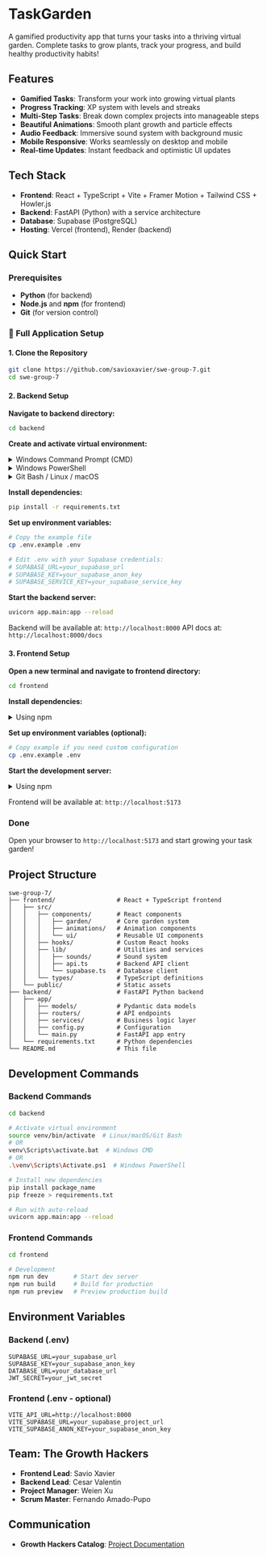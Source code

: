 <!-- markdownlint-disable no-inline-html -->

# TaskGarden

A gamified productivity app that turns your tasks into a thriving virtual garden. Complete tasks to grow plants, track your progress, and build healthy productivity habits!

## Features

- **Gamified Tasks**: Transform your work into growing virtual plants
- **Progress Tracking**: XP system with levels and streaks
- **Multi-Step Tasks**: Break down complex projects into manageable steps
- **Beautiful Animations**: Smooth plant growth and particle effects
- **Audio Feedback**: Immersive sound system with background music
- **Mobile Responsive**: Works seamlessly on desktop and mobile
- **Real-time Updates**: Instant feedback and optimistic UI updates

## Tech Stack

- **Frontend**: React + TypeScript + Vite + Framer Motion + Tailwind CSS + Howler.js
- **Backend**: FastAPI (Python) with a service architecture
- **Database**: Supabase (PostgreSQL)
- **Hosting**: Vercel (frontend), Render (backend)

## Quick Start

### Prerequisites

- **Python** (for backend)
- **Node.js** and **npm** (for frontend)
- **Git** (for version control)

### 🚀 Full Application Setup

#### 1. Clone the Repository

```bash
git clone https://github.com/savioxavier/swe-group-7.git
cd swe-group-7
```

#### 2. Backend Setup

**Navigate to backend directory:**

```bash
cd backend
```

**Create and activate virtual environment:**

<details>
<summary>Windows Command Prompt (CMD)</summary>

```cmd
python -m venv venv
venv\Scripts\activate.bat
```

</details>

<details>
<summary>Windows PowerShell</summary>

```powershell
python -m venv venv
.\venv\Scripts\Activate.ps1
```

</details>

<details>
<summary>Git Bash / Linux / macOS</summary>

```bash
python -m venv venv
source venv/bin/activate
```

</details>

**Install dependencies:**

```bash
pip install -r requirements.txt
```

**Set up environment variables:**

```bash
# Copy the example file
cp .env.example .env

# Edit .env with your Supabase credentials:
# SUPABASE_URL=your_supabase_url
# SUPABASE_KEY=your_supabase_anon_key
# SUPABASE_SERVICE_KEY=your_supabase_service_key
```

**Start the backend server:**

```bash
uvicorn app.main:app --reload
```

Backend will be available at: `http://localhost:8000`
API docs at: `http://localhost:8000/docs`

#### 3. Frontend Setup

**Open a new terminal and navigate to frontend directory:**

```bash
cd frontend
```

**Install dependencies:**

<details>
<summary>Using npm</summary>

```bash
npm install
```

</details>

**Set up environment variables (optional):**

```bash
# Copy example if you need custom configuration
cp .env.example .env
```

**Start the development server:**

<details>
<summary>Using npm</summary>

```bash
npm run dev
```

</details>

Frontend will be available at: `http://localhost:5173`

### Done

Open your browser to `http://localhost:5173` and start growing your task garden!

## Project Structure

```text
swe-group-7/
├── frontend/                 # React + TypeScript frontend
│   ├── src/
│   │   ├── components/       # React components
│   │   │   ├── garden/       # Core garden system
│   │   │   ├── animations/   # Animation components  
│   │   │   └── ui/           # Reusable UI components
│   │   ├── hooks/            # Custom React hooks
│   │   ├── lib/              # Utilities and services
│   │   │   ├── sounds/       # Sound system
│   │   │   ├── api.ts        # Backend API client
│   │   │   └── supabase.ts   # Database client
│   │   └── types/            # TypeScript definitions
│   └── public/               # Static assets
├── backend/                  # FastAPI Python backend
│   ├── app/
│   │   ├── models/           # Pydantic data models
│   │   ├── routers/          # API endpoints
│   │   ├── services/         # Business logic layer
│   │   ├── config.py         # Configuration
│   │   └── main.py           # FastAPI app entry
│   └── requirements.txt      # Python dependencies
└── README.md                 # This file
```

## Development Commands

### Backend Commands

```bash
cd backend

# Activate virtual environment
source venv/bin/activate  # Linux/macOS/Git Bash
# OR
venv\Scripts\activate.bat  # Windows CMD
# OR  
.\venv\Scripts\Activate.ps1  # Windows PowerShell

# Install new dependencies
pip install package_name
pip freeze > requirements.txt

# Run with auto-reload
uvicorn app.main:app --reload
```

### Frontend Commands

```bash
cd frontend

# Development
npm run dev       # Start dev server
npm run build     # Build for production
npm run preview   # Preview production build
```

## Environment Variables

### Backend (.env)

```env
SUPABASE_URL=your_supabase_url
SUPABASE_KEY=your_supabase_anon_key
DATABASE_URL=your_database_url
JWT_SECRET=your_jwt_secret
```

### Frontend (.env - optional)

```env
VITE_API_URL=http://localhost:8000
VITE_SUPABASE_URL=your_supabase_project_url
VITE_SUPABASE_ANON_KEY=your_supabase_anon_key
```

## Team: The Growth Hackers

- **Frontend Lead**: Savio Xavier
- **Backend Lead**: Cesar Valentin  
- **Project Manager**: Weien Xu
- **Scrum Master**: Fernando Amado-Pupo

## Communication

- **Growth Hackers Catalog**: [Project Documentation](https://docs.google.com/document/d/1MyIpB0IGhxp_tIT_w1DIAZpAiOBAQuMNSoPe0142gMs/edit?tab=t.0)

